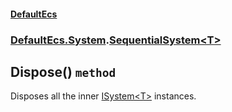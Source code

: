 #### [DefaultEcs](./DefaultEcs.md 'DefaultEcs')
### [DefaultEcs.System](./DefaultEcs.md#DefaultEcs-System 'DefaultEcs.System').[SequentialSystem&lt;T&gt;](./DefaultEcs-System-SequentialSystem-T-.md 'DefaultEcs.System.SequentialSystem&lt;T&gt;')
## Dispose() `method`
Disposes all the inner [ISystem&lt;T&gt;](./DefaultEcs-System-ISystem-T-.md 'DefaultEcs.System.ISystem&lt;T&gt;') instances.
